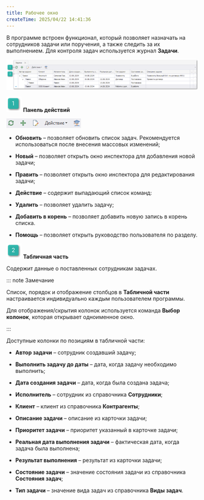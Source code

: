 ```yaml
---
title: Рабочее окно
createTime: 2025/04/22 14:41:36
---
```

В программе встроен функционал, который позволяет назначать на сотрудников задачи или поручения, а также следить за их выполнением. Для контроля задач используется журнал **Задачи**.

![](../../../assets/specification/Aspose.Words.83ab1c44-6b28-430a-a5f2-4d9e6ba1abd4.322.png)

![](../../../assets/specification/Aspose.Words.83ab1c44-6b28-430a-a5f2-4d9e6ba1abd4.004.png) **Панель действий**

![](../../../assets/specification/Aspose.Words.83ab1c44-6b28-430a-a5f2-4d9e6ba1abd4.323.png)

- **Обновить** – позволяет обновить список задач. Рекомендуется использоваться после внесения массовых изменений;

- **Новый** – позволяет открыть окно инспектора для добавления новой задачи;

- **Править** – позволяет открыть окно инспектора для редактирования задачи;

- **Действие** – содержит выпадающий список команд:

- **Удалить** – позволяет удалить задачу;

- **Добавить в корень** – позволяет добавить новую запись в корень списка.

- **Помощь** – позволяет открыть руководство пользователя по разделу.

![](../../../assets/specification/Aspose.Words.83ab1c44-6b28-430a-a5f2-4d9e6ba1abd4.006.png) **Табличная часть**

Содержит данные о поставленных сотрудникам задачах.

::: note Замечание

Список, порядок и отображение столбцов в **Табличной части** настраивается индивидуально каждым пользователем программы.

Для отображения/скрытия колонок используется команда **Выбор колонок**, которая открывает одноименное окно.

:::

Доступные колонки по позициям в табличной части:

- **Автор задачи** – сотрудник создавший задачу;

- **Выполнить задачу до даты** – дата, когда задачу необходимо выполнить;

- **Дата создания задачи** – дата, когда была создана задача;

- **Исполнитель** – сотрудник из справочника **Сотрудники**;

- **Клиент** – клиент из справочника **Контрагенты**;

- **Описание задачи** – описание из карточки задачи;

- **Приоритет задачи** – приоритет указанный в карточке задачи;

- **Реальная дата выполнения задачи** – фактическая дата, когда задача была выполнена;

- **Результат выполнения** – результат из карточки задачи;

- **Состояние задачи** – значение состояния задачи из справочника **Состояния задач**;

- **Тип задачи** – значение вида задач из справочника **Виды задач**.